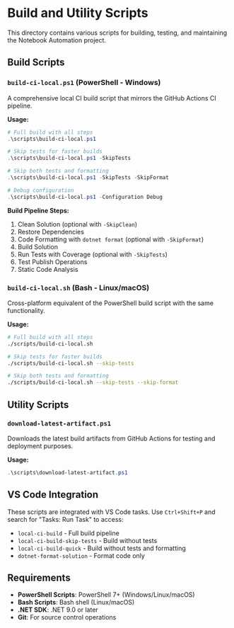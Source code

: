 # Build and Utility Scripts

This directory contains various scripts for building, testing, and maintaining the Notebook Automation project.

## Build Scripts

### `build-ci-local.ps1` (PowerShell - Windows)

A comprehensive local CI build script that mirrors the GitHub Actions CI pipeline.

**Usage:**

```powershell
# Full build with all steps
.\scripts\build-ci-local.ps1

# Skip tests for faster builds
.\scripts\build-ci-local.ps1 -SkipTests

# Skip both tests and formatting
.\scripts\build-ci-local.ps1 -SkipTests -SkipFormat

# Debug configuration
.\scripts\build-ci-local.ps1 -Configuration Debug
```

**Build Pipeline Steps:**

1. Clean Solution (optional with `-SkipClean`)
2. Restore Dependencies
3. Code Formatting with `dotnet format` (optional with `-SkipFormat`)
4. Build Solution
5. Run Tests with Coverage (optional with `-SkipTests`)
6. Test Publish Operations
7. Static Code Analysis

### `build-ci-local.sh` (Bash - Linux/macOS)

Cross-platform equivalent of the PowerShell build script with the same functionality.

**Usage:**

```bash
# Full build with all steps
./scripts/build-ci-local.sh

# Skip tests for faster builds
./scripts/build-ci-local.sh --skip-tests

# Skip both tests and formatting
./scripts/build-ci-local.sh --skip-tests --skip-format
```

## Utility Scripts

### `download-latest-artifact.ps1`

Downloads the latest build artifacts from GitHub Actions for testing and deployment purposes.

**Usage:**

```powershell
.\scripts\download-latest-artifact.ps1
```

## VS Code Integration

These scripts are integrated with VS Code tasks. Use `Ctrl+Shift+P` and search for "Tasks: Run Task" to access:

- `local-ci-build` - Full build pipeline
- `local-ci-build-skip-tests` - Build without tests
- `local-ci-build-quick` - Build without tests and formatting
- `dotnet-format-solution` - Format code only

## Requirements

- **PowerShell Scripts**: PowerShell 7+ (Windows/Linux/macOS)
- **Bash Scripts**: Bash shell (Linux/macOS)
- **.NET SDK**: .NET 9.0 or later
- **Git**: For source control operations
